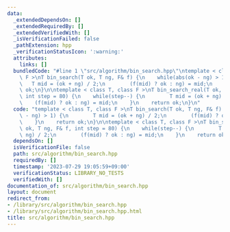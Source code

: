 ```yaml
---
data:
  _extendedDependsOn: []
  _extendedRequiredBy: []
  _extendedVerifiedWith: []
  _isVerificationFailed: false
  _pathExtension: hpp
  _verificationStatusIcon: ':warning:'
  attributes:
    links: []
  bundledCode: "#line 1 \"src/algorithm/bin_search.hpp\"\ntemplate < class T, class\
    \ F >\nT bin_search(T ok, T ng, F& f) {\n    while(abs(ok - ng) > 1) {\n     \
    \   T mid = (ok + ng) / 2;\n        (f(mid) ? ok : ng) = mid;\n    }\n    return\
    \ ok;\n}\n\ntemplate < class T, class F >\nT bin_search_real(T ok, T ng, F& f,\
    \ int step = 80) {\n    while(step--) {\n        T mid = (ok + ng) / 2;\n    \
    \    (f(mid) ? ok : ng) = mid;\n    }\n    return ok;\n}\n"
  code: "template < class T, class F >\nT bin_search(T ok, T ng, F& f) {\n    while(abs(ok\
    \ - ng) > 1) {\n        T mid = (ok + ng) / 2;\n        (f(mid) ? ok : ng) = mid;\n\
    \    }\n    return ok;\n}\n\ntemplate < class T, class F >\nT bin_search_real(T\
    \ ok, T ng, F& f, int step = 80) {\n    while(step--) {\n        T mid = (ok +\
    \ ng) / 2;\n        (f(mid) ? ok : ng) = mid;\n    }\n    return ok;\n}"
  dependsOn: []
  isVerificationFile: false
  path: src/algorithm/bin_search.hpp
  requiredBy: []
  timestamp: '2023-07-29 19:05:59+09:00'
  verificationStatus: LIBRARY_NO_TESTS
  verifiedWith: []
documentation_of: src/algorithm/bin_search.hpp
layout: document
redirect_from:
- /library/src/algorithm/bin_search.hpp
- /library/src/algorithm/bin_search.hpp.html
title: src/algorithm/bin_search.hpp
---
```

